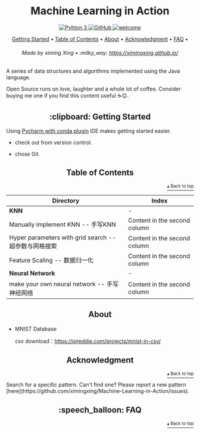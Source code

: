 <h1 id="close_look_java" align="center">Machine Learning in Action</h1>

<p align="center">
    <a href="https://www.python.org/">
        <img src="https://img.shields.io/badge/python-3.5%20%7C%203.6%20%7C%203.7-blue" alt="Pyhton 3">
    </a>
    <a href="http://www.apache.org/licenses/">
        <img src="https://img.shields.io/badge/license-Apache-blue" alt="GitHub">
    </a>
    <a href="#">
        <img src="https://img.shields.io/static/v1.svg?label=Contributions&message=Welcome&color=0059b3&style=flat-square" alt="welcome">
    </a>
</p>

<p align="center">
    <a href="#clipboard-getting-started">Getting Started</a> •
    <a href="#table-of-contents">Table of Contents</a> •
    <a href="#about">About</a> •
    <a href="#acknowledgment">Acknowledgment</a> •
    <a href="#speech_balloon-faq">FAQ</a> •
</p>

<h6 align="center">Made by ximing Xing • :milky_way: 
<a href="https://ximingxing.github.io/">https://ximingxing.github.io/</a>
</h6>

A series of data structures and algorithms implemented using the Java language.

Open Source runs on love, laughter and a whole lot of coffee. Consider buying me one if you find this content useful ☕️😉.

<h2 align="center">:clipboard: Getting Started</h2>

Using [Pycharm with conda plugin](https://www.jetbrains.com/pycharm/promo/anaconda/) IDE makes getting started easier.

- check out from version control.

- chose Git.

<h2 align="center">Table of Contents</h2>
<p align="right"><a href="#close_look_java"><sup>▴ Back to top</sup></a></p>

Directory | Index
------------ | ------------
**KNN** | -
Manually implement KNN -- 手写KNN | Content in the second column 
Hyper parameters with grid search -- 超参数与网格搜索 | Content in the second column
Feature Scaling -- 数据归一化 | Content in the second column
**Neural Network** | -
make your own neural network -- 手写神经网络 | Content in the second column 


<h2 align="center">About</h2>

* MNIST Database

    csv download：https://pjreddie.com/projects/mnist-in-csv/

<h2 align="center">Acknowledgment</h2>
<p align="right"><a href="#close_look_java"><sup>▴ Back to top</sup></a></p>
Search for a specific pattern. Can't find one? Please report a new pattern [here](https://github.com/ximingxing/Machine-Learning-in-Action/issues).

<h2 align="center">:speech_balloon: FAQ</h2>
<p align="right"><a href="#close_look_java"><sup>▴ Back to top</sup></a></p>

